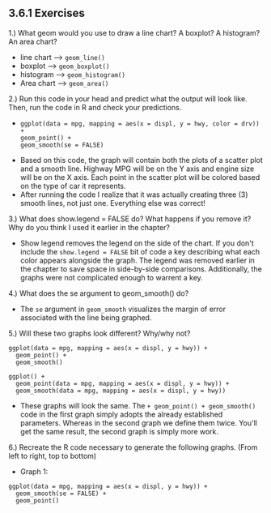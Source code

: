 ## 3.6.1 Exercises

1.) What geom would you use to draw a line chart? A boxplot? A histogram? An area chart?
* line chart  --> `geom_line()`
* boxplot --> `geom_boxplot()`
* histogram --> `geom_histogram()`
* Area chart --> `geom_area()`

2.) Run this code in your head and predict what the output will look like. Then, run the code in R and check your predictions.
* ``` 
  ggplot(data = mpg, mapping = aes(x = displ, y = hwy, color = drv)) + 
  geom_point() + 
  geom_smooth(se = FALSE)
  ```
* Based on this code, the graph will contain both the plots of a scatter plot and a smooth line. Highway MPG will be on the Y axis and engine size will be on the X axis. Each point in the scatter plot will be colored based on the type of car it represents. 
* After running the code I realize that it was actually creating three (3) smooth lines, not just one. Everything else was correct!

3.) What does show.legend = FALSE do? What happens if you remove it? Why do you think I used it earlier in the chapter?
* Show legend removes the legend on the side of the chart. If you don't include the `show.legend = FALSE` bit of code a key describing what each color appears alongside the graph. The legend was removed earlier in the chapter to save space in side-by-side comparisons. Additionally, the graphs were not complicated enough to warrent a key. 

4.) What does the se argument to geom_smooth() do?
* The `se` argument in `geom_smooth` visualizes the margin of error associated with the line being graphed. 

5.) Will these two graphs look different? Why/why not?
```
ggplot(data = mpg, mapping = aes(x = displ, y = hwy)) + 
  geom_point() + 
  geom_smooth()
  
ggplot() + 
  geom_point(data = mpg, mapping = aes(x = displ, y = hwy)) + 
  geom_smooth(data = mpg, mapping = aes(x = displ, y = hwy))
```
* These graphs will look the same. The `+ geom_point() + geom_smooth()` code in the first graph simply adopts the already established parameters. Whereas in the second graph we define them twice. You'll get the same result, the second graph is simply more work.

6.) Recreate the R code necessary to generate the following graphs. (From left to right, top to bottom)
* Graph 1: 
```
ggplot(data = mpg, mapping = aes(x = displ, y = hwy)) + 
  geom_smooth(se = FALSE) +
  geom_point()
```
